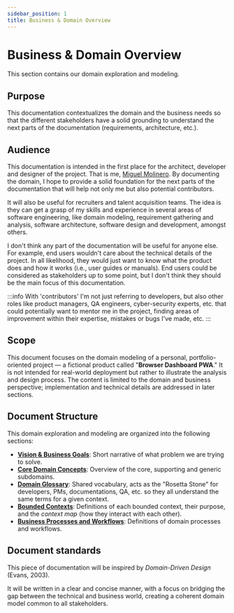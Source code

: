 ```yaml
---
sidebar_position: 1
title: Business & Domain Overview
---
```


# Business & Domain Overview

This section contains our domain exploration and modeling.

## Purpose

This documentation contextualizes the domain and the business needs so that the different stakeholders have a solid
grounding to understand the next parts of the documentation (requirements, architecture, etc.).

## Audience

This documentation is intended in the first place for the architect, developer and designer of the project. That is me,
[Miguel Molinero](https://github.com/migmolrod). By documenting the domain, I hope to provide a solid foundation
for the next parts of the documentation that will help not only me but also potential contributors.

It will also be useful for recruiters and talent acquisition teams. The idea is they can get a grasp of my skills and
experience in several areas of software engineering, like domain modeling, requirement gathering and analysis, software
architecture, software design and development, amongst others.

I don't think any part of the documentation will be useful for anyone else. For example, end users wouldn't care about
the technical details of the project. In all likelihood, they would just want to know what the product does and how it
works (i.e., user guides or manuals). End users could be considered as stakeholders up to some point, but I don't think
they should be the main focus of this documentation.

:::info
With 'contributors' I'm not just referring to developers, but also other roles like product managers, QA engineers,
cyber-security experts, etc. that could potentially want to mentor me in the project, finding areas of improvement
within their expertise, mistakes or bugs I've made, etc.
:::

## Scope

This document focuses on the domain modeling of a personal, portfolio-oriented project — a fictional product called
"**Browser Dashboard PWA**." It is not intended for real-world deployment but rather to illustrate the analysis and
design process. The content is limited to the domain and business perspective; implementation and technical details are
addressed in later sections.

## Document Structure

This domain exploration and modeling are organized into the following sections:

- **[Vision & Business Goals](business-vision)**: Short narrative of what problem we are trying to solve.
- **[Core Domain Concepts](core-domain-concepts)**: Overview of the core, supporting and generic subdomains.
- **[Domain Glossary](ubiquitous-language)**: Shared vocabulary, acts as the "Rosetta Stone" for developers, PMs,
  documentations, QA, etc. so they all understand the same terms for a given context.
- **[Bounded Contexts](bounded-contexts)**: Definitions of each bounded context, their purpose, and the *context map*
  (how they interact with each other).
- **[Business Processes and Workflows](process-workflows.md)**: Definitions of domain processes and workflows.

## Document standards

This piece of documentation will be inspired by _Domain-Driven Design_ (Evans, 2003).

It will be written in a clear and concise manner, with a focus on bridging the gap between the technical and business
world, creating a coherent domain model common to all stakeholders.
